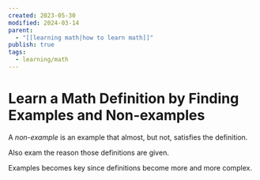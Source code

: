 ```yaml
---
created: 2023-05-30
modified: 2024-03-14
parent:
  - "[[learning math|how to learn math]]"
publish: true
tags:
  - learning/math
---
```


# Learn a Math Definition by Finding Examples and Non-examples

A *non-example* is an example that almost, but not, satisfies the definition.

Also exam the reason those definitions are given.

Examples becomes key since definitions become more and more complex.